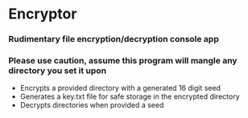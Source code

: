 # Encryptor

### Rudimentary file encryption/decryption console app

### Please use caution, assume this program will mangle any directory you set it upon 

- Encrypts a provided directory with a generated 16 digit seed
- Generates a key.txt file for safe storage in the encrypted directory
- Decrypts directories when provided a seed